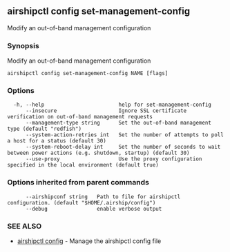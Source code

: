 ## airshipctl config set-management-config

Modify an out-of-band management configuration

### Synopsis

Modify an out-of-band management configuration

```
airshipctl config set-management-config NAME [flags]
```

### Options

```
  -h, --help                        help for set-management-config
      --insecure                    Ignore SSL certificate verification on out-of-band management requests
      --management-type string      Set the out-of-band management type (default "redfish")
      --system-action-retries int   Set the number of attempts to poll a host for a status (default 30)
      --system-reboot-delay int     Set the number of seconds to wait between power actions (e.g. shutdown, startup) (default 30)
      --use-proxy                   Use the proxy configuration specified in the local environment (default true)
```

### Options inherited from parent commands

```
      --airshipconf string   Path to file for airshipctl configuration. (default "$HOME/.airship/config")
      --debug                enable verbose output
```

### SEE ALSO

* [airshipctl config](airshipctl_config.md)	 - Manage the airshipctl config file

